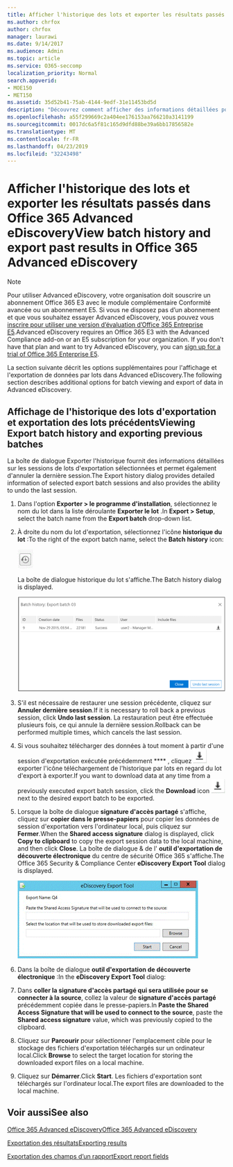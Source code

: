 ```yaml
---
title: Afficher l'historique des lots et exporter les résultats passés dans Office 365 Advanced eDiscovery
ms.author: chrfox
author: chrfox
manager: laurawi
ms.date: 9/14/2017
ms.audience: Admin
ms.topic: article
ms.service: O365-seccomp
localization_priority: Normal
search.appverid:
- MOE150
- MET150
ms.assetid: 35d52b41-75ab-4144-9edf-31e11453bd5d
description: "Découvrez comment afficher des informations détaillées pour les sessions de lots d'exportation sélectionnées et comment annuler la dernière session d'exportation dans Office 365 Advanced eDiscovery.  "
ms.openlocfilehash: a55f299669c2a404ee176153aa766210a3141199
ms.sourcegitcommit: 0017dc6a5f81c165d9dfd88be39a6bb17856582e
ms.translationtype: MT
ms.contentlocale: fr-FR
ms.lasthandoff: 04/23/2019
ms.locfileid: "32243498"
---
```

# <a name="view-batch-history-and-export-past-results-in-office-365-advanced-ediscovery"></a><span data-ttu-id="34a37-103">Afficher l'historique des lots et exporter les résultats passés dans Office 365 Advanced eDiscovery</span><span class="sxs-lookup"><span data-stu-id="34a37-103">View batch history and export past results in Office 365 Advanced eDiscovery</span></span>

> [!NOTE]
> <span data-ttu-id="34a37-p101">Pour utiliser Advanced eDiscovery, votre organisation doit souscrire un abonnement Office 365 E3 avec le module complémentaire Conformité avancée ou un abonnement E5. Si vous ne disposez pas d’un abonnement et que vous souhaitez essayer Advanced eDiscovery, vous pouvez vous [inscrire pour utiliser une version d’évaluation d’Office 365 Entreprise E5](https://go.microsoft.com/fwlink/p/?LinkID=698279).</span><span class="sxs-lookup"><span data-stu-id="34a37-p101">Advanced eDiscovery requires an Office 365 E3 with the Advanced Compliance add-on or an E5 subscription for your organization. If you don't have that plan and want to try Advanced eDiscovery, you can [sign up for a trial of Office 365 Enterprise E5](https://go.microsoft.com/fwlink/p/?LinkID=698279).</span></span> 
  
<span data-ttu-id="34a37-106">La section suivante décrit les options supplémentaires pour l'affichage et l'exportation de données par lots dans Advanced eDiscovery.</span><span class="sxs-lookup"><span data-stu-id="34a37-106">The following section describes additional options for batch viewing and export of data in Advanced eDiscovery.</span></span> 
  
## <a name="viewing-export-batch-history-and-exporting-previous-batches"></a><span data-ttu-id="34a37-107">Affichage de l'historique des lots d'exportation et exportation des lots précédents</span><span class="sxs-lookup"><span data-stu-id="34a37-107">Viewing Export batch history and exporting previous batches</span></span>

<span data-ttu-id="34a37-108">La boîte de dialogue Exporter l'historique fournit des informations détaillées sur les sessions de lots d'exportation sélectionnées et permet également d'annuler la dernière session.</span><span class="sxs-lookup"><span data-stu-id="34a37-108">The Export history dialog provides detailed information of selected export batch sessions and also provides the ability to undo the last session.</span></span>
  
1. <span data-ttu-id="34a37-109">Dans l'option **Exporter \> le programme d'installation**, sélectionnez le nom du lot dans la liste déroulante **Exporter le lot** .</span><span class="sxs-lookup"><span data-stu-id="34a37-109">In **Export \> Setup**, select the batch name from the **Export batch** drop-down list.</span></span> 
    
2. <span data-ttu-id="34a37-110">À droite du nom du lot d'exportation, sélectionnez l'icône **historique du lot** :</span><span class="sxs-lookup"><span data-stu-id="34a37-110">To the right of the export batch name, select the **Batch history** icon:</span></span> 
    
    ![Icône d’exportation de l’historique par lots](media/a14f6ef9-0c3c-4851-b65d-9380f2d8a38a.gif)
  
    <span data-ttu-id="34a37-112">La boîte de dialogue historique du lot s'affiche.</span><span class="sxs-lookup"><span data-stu-id="34a37-112">The Batch history dialog is displayed.</span></span>
    
    ![Exporter l’historique par lots](media/04c5b75c-348c-491d-b4fe-716659333890.png)
  
3. <span data-ttu-id="34a37-114">S'il est nécessaire de restaurer une session précédente, cliquez sur **Annuler dernière session**.</span><span class="sxs-lookup"><span data-stu-id="34a37-114">If it is necessary to roll back a previous session, click **Undo last session**.</span></span> <span data-ttu-id="34a37-115">La restauration peut être effectuée plusieurs fois, ce qui annule la dernière session.</span><span class="sxs-lookup"><span data-stu-id="34a37-115">Rollback can be performed multiple times, which cancels the last session.</span></span>
    
4. <span data-ttu-id="34a37-116">Si vous souhaitez télécharger des données à tout moment à partir d'une session d'exportation exécutée précédemment \*\*\*\* , cliquez ![sur l'icône de téléchargement](media/de69b920-a6ac-4ddb-b93e-e1cc5888e6c4.gif) exporter l'icône téléchargement de l'historique par lots en regard du lot d'export à exporter.</span><span class="sxs-lookup"><span data-stu-id="34a37-116">If you want to download data at any time from a previously executed export batch session, click the **Download** icon ![Export batch history download icon](media/de69b920-a6ac-4ddb-b93e-e1cc5888e6c4.gif) next to the desired export batch to be exported.</span></span> 
    
5. <span data-ttu-id="34a37-117">Lorsque la boîte de dialogue **signature d'accès partagé** s'affiche, cliquez sur **copier dans le presse-papiers** pour copier les données de session d'exportation vers l'ordinateur local, puis cliquez sur **Fermer**.</span><span class="sxs-lookup"><span data-stu-id="34a37-117">When the **Shared access signature** dialog is displayed, click **Copy to clipboard** to copy the export session data to the local machine, and then click **Close**.</span></span> <span data-ttu-id="34a37-118">La boîte de dialogue &amp; de l' **outil d'exportation de découverte électronique** du centre de sécurité Office 365 s'affiche.</span><span class="sxs-lookup"><span data-stu-id="34a37-118">The Office 365 Security &amp; Compliance Center **eDiscovery Export Tool** dialog is displayed.</span></span> 
    
    ![Boîte de dialogue Exporter la découverte électronique](media/01f79d2d-6da0-45e6-9c6f-ab12347572cb.gif)
  
6. <span data-ttu-id="34a37-120">Dans la boîte de dialogue **outil d'exportation de découverte électronique** :</span><span class="sxs-lookup"><span data-stu-id="34a37-120">In the **eDiscovery Export Tool** dialog:</span></span> 
    
1. <span data-ttu-id="34a37-121">Dans **coller la signature d'accès partagé qui sera utilisée pour se connecter à la source**, collez la valeur de **signature d'accès partagé** précédemment copiée dans le presse-papiers.</span><span class="sxs-lookup"><span data-stu-id="34a37-121">In **Paste the Shared Access Signature that will be used to connect to the source**, paste the **Shared access signature** value, which was previously copied to the clipboard.</span></span> 
    
2. <span data-ttu-id="34a37-122">Cliquez sur **Parcourir** pour sélectionner l'emplacement cible pour le stockage des fichiers d'exportation téléchargés sur un ordinateur local.</span><span class="sxs-lookup"><span data-stu-id="34a37-122">Click **Browse** to select the target location for storing the downloaded export files on a local machine.</span></span> 
    
3. <span data-ttu-id="34a37-123">Cliquez sur **Démarrer**.</span><span class="sxs-lookup"><span data-stu-id="34a37-123">Click **Start**.</span></span> <span data-ttu-id="34a37-124">Les fichiers d'exportation sont téléchargés sur l'ordinateur local.</span><span class="sxs-lookup"><span data-stu-id="34a37-124">The export files are downloaded to the local machine.</span></span> 
    
## <a name="see-also"></a><span data-ttu-id="34a37-125">Voir aussi</span><span class="sxs-lookup"><span data-stu-id="34a37-125">See also</span></span>

[<span data-ttu-id="34a37-126">Office 365 Advanced eDiscovery</span><span class="sxs-lookup"><span data-stu-id="34a37-126">Office 365 Advanced eDiscovery</span></span>](office-365-advanced-ediscovery.md)
  
[<span data-ttu-id="34a37-127">Exportation des résultats</span><span class="sxs-lookup"><span data-stu-id="34a37-127">Exporting results </span></span>](export-results-in-advanced-ediscovery.md)

[<span data-ttu-id="34a37-128">Exportation des champs d’un rapport</span><span class="sxs-lookup"><span data-stu-id="34a37-128">Export report fields</span></span>](export-report-fields-in-advanced-ediscovery.md)

